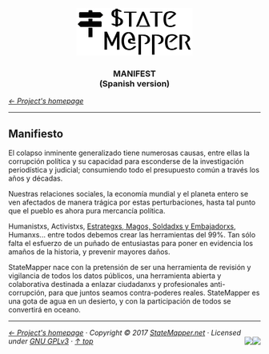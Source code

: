 <div align="center" id="top">
	<a href="https://github.com/StateMapper/StateMapper#top" title="Go to the project's homepage"><img src="../logo/logo-manuals.png" /></a><br>
	<h3 align="center">MANIFEST <br>(Spanish version)</h3>
</div>

*[&larr; Project's homepage](https://github.com/StateMapper/StateMapper#top)*

-----


## Manifiesto

El colapso inminente generalizado tiene numerosas causas, entre ellas la corrupción política y su capacidad para esconderse de la investigación periodística y judicial; consumiendo todo el presupuesto común a través los años y décadas.

Nuestras relaciones sociales, la economía mundial y el planeta entero se ven afectados de manera trágica por estas perturbaciones, hasta tal punto que el pueblo es ahora pura mercancía política.

Humanistxs, Activistxs, [Estrategxs, Magos, Soldadxs y Embajadorxs](https://github.com/stateMapper/StateMapper/#contribute), Humanxs... entre todos debemos crear las herramientas del 99%. Tan sólo falta el esfuerzo de un puñado de entusiastas para poner en evidencia los amaños de la historia, y prevenir mayores daños. 

StateMapper nace con la pretensión de ser una herramienta de revisión y vigilancia de todos los datos públicos, una herramienta abierta y colaborativa destinada a enlazar ciudadanxs y profesionales anti-corrupción, para que juntos seamos contra-poderes reales. StateMapper es una gota de agua en un desierto, y con la participación de todos se convertirá en oceano.


-----

*[&larr; Project's homepage](https://github.com/StateMapper/StateMapper#top) · Copyright &copy; 2017 [StateMapper.net](https://statemapper.net) · Licensed under [GNU GPLv3](../../COPYING) · [&uarr; top](#top)* <img src="[![Bitbucket issues](https://img.shields.io/bitbucket/issues/atlassian/python-bitbucket.svg?style=social" align="right" /> <img src="http://hits.dwyl.com/StateMapper/StateMapper.svg?style=flat-square" align="right" />


